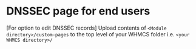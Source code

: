 # DNSSEC page for end users



[For option to edit DNSSEC records] Upload contents of `<Module directory>/custom-pages` to the top level of your WHMCS folder i.e. `<your WHMCS directory>/`